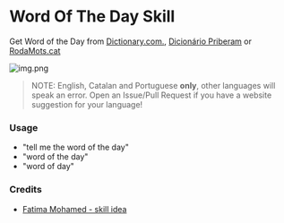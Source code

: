# Word Of The Day Skill

Get Word of the Day from [Dictionary.com.](Dictionary.com), [Dicionário Priberam](https://dicionario.priberam.org/) or [RodaMots.cat](https://rodamots.cat/)

![img.png](img.png)

> NOTE: English, Catalan and Portuguese **only**, other languages will speak an error. Open an Issue/Pull Request if you have a website suggestion for your language!

###  Usage
* "tell me the word of the day"
* "word of the day"
* "word of day"

###  Credits 
* [Fatima Mohamed - skill idea](https://github.com/adropofilm/word-of-the-day-skill)